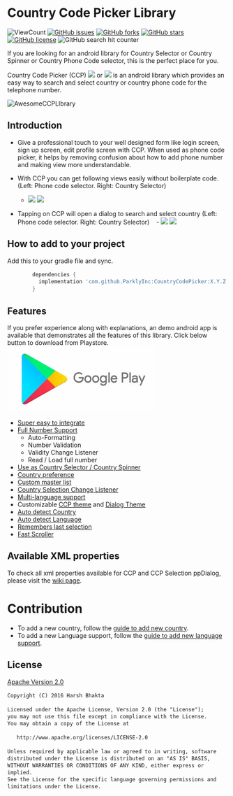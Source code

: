 Country Code Picker Library
==================================

![ViewCount](https://views.whatilearened.today/views/github/ParklyInc/CountryCodePicker.svg) [![GitHub issues](https://img.shields.io/github/issues/ParklyInc/CountryCodePicker)](https://github.com/ParklyInc/CountryCodePicker/issues)  [![GitHub forks](https://img.shields.io/github/forks/hbb20/CountryCodePickerProject)](https://github.com/ParklyInc/CountryCodePicker/network) [![GitHub stars](https://img.shields.io/github/stars/ParklyInc/CountryCodePicker)](https://github.com/ParklyInc/CountryCodePicker/stargazers) [![GitHub license](https://img.shields.io/github/license/ParklyInc/CountryCodePicker)](https://github.com/ParklyInc/CountryCodePicker/blob/master/License.txt) 
![GitHub search hit counter](https://img.shields.io/github/search/ParklyInc/CountryCodePicker/CountryCodePicker)


If you are looking for an android library for Country Selector or Country Spinner or Country Phone Code selector, this is the perfect place for you.

Country Code Picker (CCP) <img src="https://farm6.staticflickr.com/5726/30960801342_6e65c7ddd5_m.jpg" width="100"> or
<img src="https://farm5.staticflickr.com/4468/23591251898_f8c5e8393a_b.jpg" width="230">
  is an android library which provides an easy way to search and select country or country phone code for the telephone number.
  
  ![AwesomeCCPLIbrary](https://i.makeagif.com/media/10-02-2017/RyO2k_.gif)

Introduction
------------
* Give a professional touch to your well designed form like login screen, sign up screen, edit profile screen with CCP. When used as phone code picker, it helps by removing confusion about how to add phone number and making view more understandable. 
	  
* With CCP you can get following views easily without boilerplate code. (Left: Phone code selector. Right: Country Selector)

    - <img src="https://farm6.staticflickr.com/5625/30296514763_e3af239e2c_z.jpg" width="300">     <img src="https://farm5.staticflickr.com/4343/23591138638_45d0f08daf_b.jpg" width="400">    
    
* Tapping on CCP will open a dialog to search and select country (Left: Phone code selector. Right: Country Selector)
    - <img src="https://farm6.staticflickr.com/5686/30982885732_9e91ede573_b.jpg" width="300"> <img src="https://farm5.staticflickr.com/4384/37440899521_d19781dc52_b.jpg" width="300">

How to add to your project
--------------

Add this to your gradle file and sync.

  ````groovy
          dependencies {
            implementation 'com.github.ParklyInc:CountryCodePicker:X.Y.Z'
          }
   ````
   
Features
--------
If you prefer experience along with explanations, an demo android app is available that demonstrates all the features of this library. Click below button to download from Playstore.
<br/><a href="https://goo.gl/zI2cY2"><img src="https://raw.githubusercontent.com/hbb20/CountryCodePickerProject/master/playstore.jpeg"/></a>

* [Super easy to integrate ](https://github.com/ParklyInc/CountryCodePicker/wiki/How-to-integrate-into-your-project)
* [Full Number Support](https://github.com/ParklyInc/CountryCodePicker/wiki/Full-Number-Support)
	- Auto-Formatting
	- Number Validation
	- Validity Change Listener
	- Read / Load full number
* [Use as Country Selector / Country Spinner](https://github.com/ParklyInc/CountryCodePicker/wiki/Use-as-a-Country-Selector)
* [Country preference](https://github.com/ParklyInc/CountryCodePicker/wiki/Country-Preference)
* [Custom master list](https://github.com/ParklyInc/CountryCodePicker/wiki/Custom-Master-Country-List)
* [Country Selection Change Listener](https://github.com/ParklyInc/CountryCodePicker/wiki/Country-Change-Listener)
* [Multi-language support](https://github.com/ParklyInc/CountryCodePicker/wiki/Multi-Language-Support)
* Customizable [CCP theme](https://github.com/ParklyInc/CountryCodePicker/wiki/CCP-Theme-Customization) and [Dialog Theme](https://github.com/ParklyInc/CountryCodePicker/wiki/CCP-Dialog-Theme-Customization) 
* [Auto detect Country](https://github.com/ParklyInc/CountryCodePicker/wiki/Auto-detect-country)
* [Auto detect Language](https://github.com/ParklyInc/CountryCodePicker/wiki/XML-Properties#appccp_autodetectlanguagetrue-default--false-)
* [Remembers last selection](https://github.com/ParklyInc/CountryCodePicker/wiki/XML-Properties#appccp_rememberlastselectiontrue-default--false-)
* [Fast Scroller](https://github.com/ParklyInc/CountryCodePicker/wiki/XML-Properties#appccpdialog_showfastscrollerfalse-default-true-) 


## Available XML properties
To check all xml properties available for CCP and CCP Selection ppDialog, please visit the [wiki page](https://github.com/ParklyInc/CountryCodePicker/wiki/XML-Properties).

# Contribution
- To add a new country, follow the [guide to add new country](https://github.com/ParklyInc/CountryCodePicker/wiki/Guide-to-add-new-country-in-list).
- To add a new Language support, follow the [guide to add new language support](https://github.com/ParklyInc/CountryCodePicker/wiki/Add-New-Language-Support).



## License

[Apache Version 2.0](http://www.apache.org/licenses/LICENSE-2.0.html)

    Copyright (C) 2016 Harsh Bhakta

    Licensed under the Apache License, Version 2.0 (the "License");
    you may not use this file except in compliance with the License.
    You may obtain a copy of the License at

       http://www.apache.org/licenses/LICENSE-2.0

    Unless required by applicable law or agreed to in writing, software
    distributed under the License is distributed on an "AS IS" BASIS,
    WITHOUT WARRANTIES OR CONDITIONS OF ANY KIND, either express or implied.
    See the License for the specific language governing permissions and
    limitations under the License.
